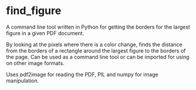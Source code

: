 # find_figure
A command line tool written in Python for getting the borders for the largest figure in a given PDF document.

By looking at the pixels where there is a color change, finds the distance from the borders of a rectangle around the largest figure to the borders of the page. Can be used as a command line tool or can be imported for using on other image formats. 

Uses pdf2image for reading the PDF, PIL and numpy for image manipulation.
